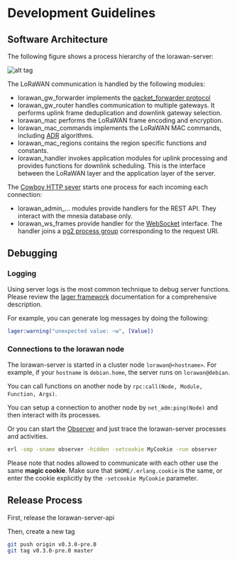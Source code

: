 # Development Guidelines

## Software Architecture

The following figure shows a process hierarchy of the lorawan-server:

![alt tag](https://raw.githubusercontent.com/gotthardp/lorawan-server/master/doc/images/software-architecture.png)

The LoRaWAN communication is handled by the following modules:
 * lorawan_gw_forwarder implements the
   [packet_forwarder protocol](https://github.com/Lora-net/packet_forwarder/blob/master/PROTOCOL.TXT)
 * lorawan_gw_router handles communication to multiple gateways. It performs uplink frame
   deduplication and downlink gateway selection.
 * lorawan_mac performs the LoRaWAN frame encoding and encryption.
 * lorawan_mac_commands implements the LoRaWAN MAC commands, including [ADR](ADR.md)
   algorithms.
 * lorawan_mac_regions contains the region specific functions and constants.
 * lorawan_handler invokes application modules for uplink processing and provides
   functions for downlink scheduling. This is the interface between the LoRaWAN layer
   and the application layer of the server.

The [Cowboy HTTP sever](https://ninenines.eu/docs/en/cowboy/2.0/guide/introduction/)
starts one process for each incoming each connection:
 * lorawan_admin_... modules provide handlers for the REST API. They interact with
   the mnesia database only.
 * lorawan_ws_frames provide handler for the [WebSocket](WebSockets.md) interface.
   The handler joins a [pg2 process group](http://erlang.org/doc/man/pg2.html)
   corresponding to the request URI.


## Debugging

### Logging

Using server logs is the most common technique to debug server functions.
Please review the [lager framework](https://github.com/basho/lager) documentation
for a comprehensive description.

For example, you can generate log messages by doing the following:
```erlang
lager:warning("unexpected value: ~w", [Value])
```

### Connections to the lorawan node

The lorawan-server is started in a cluster node `lorawan@<hostname>`. For example,
if your `hostname` is `debian.home`, the server runs on `lorawan@debian`.

You can call functions on another node by `rpc:call(Node, Module, Function, Args)`.

You can setup a connection to another node by `net_adm:ping(Node)` and then
interact with its processes.

Or you can start the [Observer](http://erlang.org/doc/apps/observer/observer_ug.html)
and just trace the lorawan-server processes and activities.

```bash
erl -smp -sname observer -hidden -setcookie MyCookie -run observer
```

Please note that nodes allowed to communicate with each other use the same
**magic cookie**. Make sure that `$HOME/.erlang.cookie` is the same, or
enter the cookie explicitly by the `-setcookie MyCookie` parameter.


## Release Process

First, release the lorawan-server-api

Then, create a new tag

```bash
git push origin v0.3.0-pre.0
git tag v0.3.0-pre.0 master
```
